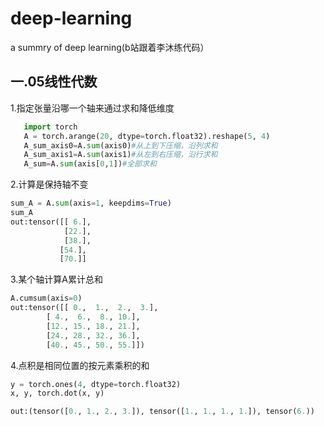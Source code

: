 # deep-learning
a summry of deep learning(b站跟着李沐练代码）
## 一.05线性代数

1.指定张量沿哪一个轴来通过求和降低维度
```python
   import torch
   A = torch.arange(20, dtype=torch.float32).reshape(5, 4)
   A_sum_axis0=A.sum(axis0)#从上到下压缩，沿列求和
   A_sum_axis1=A.sum(axis1)#从左到右压缩，沿行求和
   A_sum=A.sum(axis[0,1])#全部求和
   ```

2.计算是保持轴不变
```python
sum_A = A.sum(axis=1, keepdims=True)
sum_A
out:tensor([[ 6.],
            [22.],
            [38.],
           [54.],
           [70.]]
```

3.某个轴计算A累计总和
```python
A.cumsum(axis=0)
out:tensor([[ 0.,  1.,  2.,  3.],
        [ 4.,  6.,  8., 10.],
        [12., 15., 18., 21.],
        [24., 28., 32., 36.],
        [40., 45., 50., 55.]])
```

4.点积是相同位置的按元素乘积的和
```python
y = torch.ones(4, dtype=torch.float32)
x, y, torch.dot(x, y)

out:(tensor([0., 1., 2., 3.]), tensor([1., 1., 1., 1.]), tensor(6.))
```
